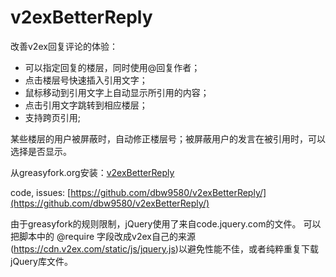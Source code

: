 v2exBetterReply
=====

改善v2ex回复评论的体验：

* 可以指定回复的楼层，同时使用@回复作者；
* 点击楼层号快速插入引用文字；
* 鼠标移动到引用文字上自动显示所引用的内容；
* 点击引用文字跳转到相应楼层；
* 支持跨页引用;

某些楼层的用户被屏蔽时，自动修正楼层号；被屏蔽用户的发言在被引用时，可以选择是否显示。

从greasyfork.org安装：[v2exBetterReply](https://greasyfork.org/zh-CN/scripts/22606-v2exbetterreply)

code, issues: [https://github.com/dbw9580/v2exBetterReply/](https://github.com/dbw9580/v2exBetterReply/)

由于greasyfork的规则限制，jQuery使用了来自code.jquery.com的文件。
可以把脚本中的 @require 字段改成v2ex自己的来源(https://cdn.v2ex.com/static/js/jquery.js)以避免性能不佳，或者纯粹重复下载jQuery库文件。

